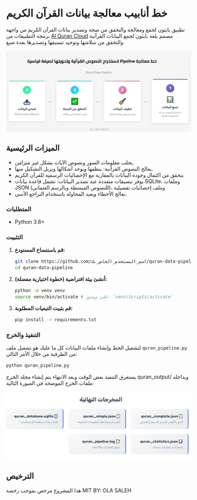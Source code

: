 # خط أنابيب معالجة بيانات القرآن الكريم
تطبيق بايثون لجمع ومعالجة والتحقق من صحة وتصدير بيانات القرآن الكريم من واجهة برمجة التطبيقات من [Al Quran Cloud](https://alquran.cloud/api) مصمم بلغة بايثون لجمع البيانات القرآنية والتحقق من سلامتها وتوحيد تنسيقها وتصديرها بعدة صيغ.
<div style="display: flex; justify-content: center;">
  <a href="https://github.com/engsaleh/quran_pipeline/blob/main/SCREENSHOTS/خط%20أنابيب%20بيانات%20النصوص%20القرآنية.JPG?raw=true">
    <img src="https://github.com/engsaleh/quran_pipeline/blob/main/SCREENSHOTS/خط%20أنابيب%20بيانات%20النصوص%20القرآنية.JPG?raw=true" alt="خط معالجة النصوص القرآنية" width="700"/>
  </a>
</div>

## الميزات الرئيسية

*   يجلب معلومات السور ونصوص الآيات بشكل غير متزامن.
*   يعالج النصوص القرآنية: ينظفها ويوحد أشكالها ويزيل التشكيل منها.
*    يتحقق من اكتمال وجودة البيانات بالمقارنة مع الإحصائيات الرسمية للقرآن الكريم
*   يوفر تنسيقات متعددة عند تصدير البيانات: تشمل قاعدة بيانات SQLite، وملفات JSON (للنصوص المبسطة وبالرسم العثماني)، وملف إحصائيات تفصيلية
*  يعالج الأخطاء ويعيد المحاولة باستخدام التراجع الأسي.

### المتطلبات

*   Python 3.8+

### التثبيت

1.  **قم باستنساخ المستودع:**
    ```bash
    git clone https://github.com/اسم_المستخدم_الخاص_بك/quran-data-pipeline.git
    cd quran-data-pipeline
    ```
2.  **أنشئ بيئة افتراضية (خطوة اختيارية مفضلة):**
    ```bash
    python -m venv venv
    source venv/bin/activate # على ويندوز: `venv\Scripts\activate`
    ```
3.  **قم بثبيت التبعيات المطلوبة:**
    ```bash
    pip install -r requirements.txt
    ```

### التنفيذ والخرج

لتشغيل الخط وإنشاء ملفات البيانات كل ما عليك هو تشغيل ملف `quran_pipeline.py` من الطرفية من خلال الأمر التالي:

```bash
python quran_pipeline.py
```
يستغرق التنفيذ بعض الوقت وبعد الانتهاء يتم إنشاء مجلد الخرج quran_output/ وبداخله ملفات الخرج الموضحة في الصورة التالية:
<div style="display: flex; justify-content: center;">
  <a href="https://github.com/engsaleh/quran_pipeline/blob/main/SCREENSHOTS/مخرجات%20خط%20الأنابيب.JPG?raw=true">
    <img src="https://github.com/engsaleh/quran_pipeline/blob/main/SCREENSHOTS/مخرجات%20خط%20الأنابيب.JPG?raw=true" alt="pipeline-output" width="700"/>
  </a>
</div>


## الترخيص
هذا المشروع مرخص بموجب رخصة MIT
BY: OLA SALEH




